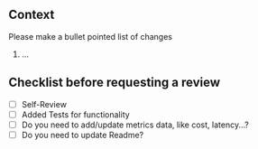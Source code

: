 ## Context
Please make a bullet pointed list of changes
1. ...

## Checklist before requesting a review
- [ ] Self-Review
- [ ] Added Tests for functionality
- [ ] Do you need to add/update metrics data, like cost, latency...?
- [ ] Do you need to update Readme?
